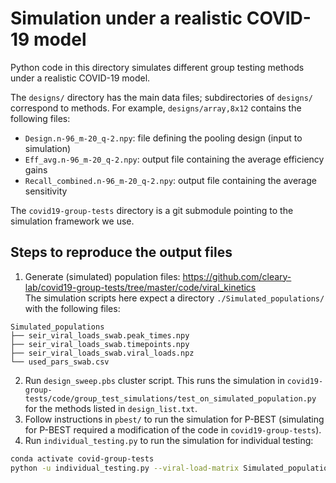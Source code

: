 # Simulation under a realistic COVID-19 model

Python code in this directory simulates different group testing methods under a realistic COVID-19 model.

The `designs/` directory has the main data files;
subdirectories of `designs/` correspond to methods.
For example, `designs/array,8x12` contains the following files:
+ `Design.n-96_m-20_q-2.npy`: file defining the pooling design (input to simulation)
+ `Eff_avg.n-96_m-20_q-2.npy`: output file containing the average efficiency gains
+ `Recall_combined.n-96_m-20_q-2.npy`: output file containing the average sensitivity

The `covid19-group-tests` directory is a git submodule
pointing to the simulation framework we use.

## Steps to reproduce the output files

1. Generate (simulated) population files: https://github.com/cleary-lab/covid19-group-tests/tree/master/code/viral_kinetics  
The simulation scripts here expect a directory `./Simulated_populations/`
with the following files:
```
Simulated_populations
├── seir_viral_loads_swab.peak_times.npy
├── seir_viral_loads_swab.timepoints.npy
├── seir_viral_loads_swab.viral_loads.npz
└── used_pars_swab.csv
```
2. Run `design_sweep.pbs` cluster script.
This runs the simulation in `covid19-group-tests/code/group_test_simulations/test_on_simulated_population.py` for the methods listed in `design_list.txt`.
3. Follow instructions in `pbest/` to run the simulation for P-BEST (simulating for P-BEST required a modification of the code in `covid19-group-tests`).
4. Run `individual_testing.py` to run the simulation for individual testing:
```bash
conda activate covid-group-tests
python -u individual_testing.py --viral-load-matrix Simulated_populations/seir_viral_loads_swab.viral_loads.npz --savepath designs/individual --start-time 0 --end-time 356 | tee designs/individual/log.txt
```
